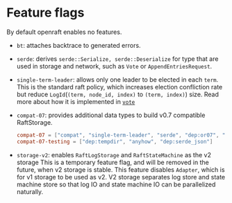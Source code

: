 # Feature flags

By default openraft enables no features.

- `bt`: attaches backtrace to generated errors.

- `serde`: derives `serde::Serialize, serde::Deserialize` for type that are used
  in storage and network, such as `Vote` or `AppendEntriesRequest`.

- `single-term-leader`: allows only one leader to be elected in each `term`.
  This is the standard raft policy, which increases election confliction rate
  but reduce `LogId`(`(term, node_id, index)` to `(term, index)`) size.
  Read more about how it is implemented in [`vote`](./vote.md)

- `compat-07`: provides additional data types to build v0.7 compatible RaftStorage.

   ```toml
   compat-07 = ["compat", "single-term-leader", "serde", "dep:or07", "compat-07-testing"]
   compat-07-testing = ["dep:tempdir", "anyhow", "dep:serde_json"]
   ```

- `storage-v2`: enables `RaftLogStorage` and `RaftStateMachine` as the v2 storage
  This is a temporary feature flag, and will be removed in the future, when v2 storage is stable.
  This feature disables `Adapter`, which is for v1 storage to be used as v2.
  V2 storage separates log store and state machine store so that log IO and state machine IO can be parallelized naturally. 
  
